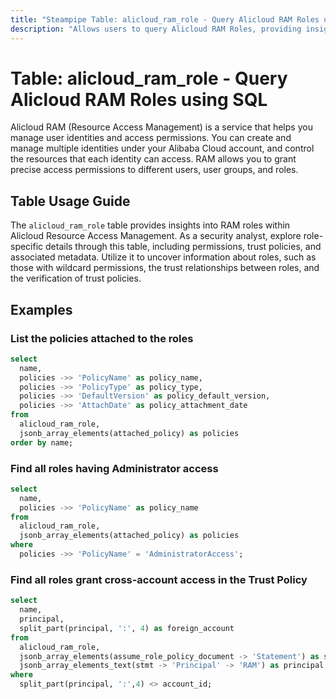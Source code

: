 ```yaml
---
title: "Steampipe Table: alicloud_ram_role - Query Alicloud RAM Roles using SQL"
description: "Allows users to query Alicloud RAM Roles, providing insights into role-specific details, permissions, and trust policies."
---
```


# Table: alicloud_ram_role - Query Alicloud RAM Roles using SQL

Alicloud RAM (Resource Access Management) is a service that helps you manage user identities and access permissions. You can create and manage multiple identities under your Alibaba Cloud account, and control the resources that each identity can access. RAM allows you to grant precise access permissions to different users, user groups, and roles.

## Table Usage Guide

The `alicloud_ram_role` table provides insights into RAM roles within Alicloud Resource Access Management. As a security analyst, explore role-specific details through this table, including permissions, trust policies, and associated metadata. Utilize it to uncover information about roles, such as those with wildcard permissions, the trust relationships between roles, and the verification of trust policies.

## Examples

### List the policies attached to the roles

```sql
select
  name,
  policies ->> 'PolicyName' as policy_name,
  policies ->> 'PolicyType' as policy_type,
  policies ->> 'DefaultVersion' as policy_default_version,
  policies ->> 'AttachDate' as policy_attachment_date
from
  alicloud_ram_role,
  jsonb_array_elements(attached_policy) as policies
order by name;
```

### Find all roles having Administrator access

```sql
select
  name,
  policies ->> 'PolicyName' as policy_name
from
  alicloud_ram_role,
  jsonb_array_elements(attached_policy) as policies
where 
  policies ->> 'PolicyName' = 'AdministratorAccess';
```



### Find all roles grant cross-account access in the Trust Policy

```sql
select
  name,
  principal,
  split_part(principal, ':', 4) as foreign_account
from
  alicloud_ram_role,
  jsonb_array_elements(assume_role_policy_document -> 'Statement') as stmt,
  jsonb_array_elements_text(stmt -> 'Principal' -> 'RAM') as principal
where 
  split_part(principal, ':',4) <> account_id;
```
